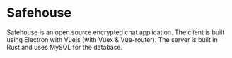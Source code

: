 # Safehouse
Safehouse is an open source encrypted chat application. The client is built using Electron with Vuejs (with Vuex &amp; Vue-router). The server is built in Rust and uses MySQL for the database.
